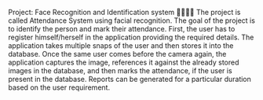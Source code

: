 Project: Face Recognition and Identification system 👨‍🦱👨‍🦱
The project is called Attendance System using facial recognition. The goal of the project is to identify the person and mark their attendance. First, the user has to register himself/herself in the application providing the required details. The application takes multiple snaps of the user and then stores it into the database. Once the same user comes before the camera again, the application captures the image, references it against the already stored images in the database, and then marks the attendance, if the user is present in the database. Reports can be generated for a particular duration based on the user requirement.
